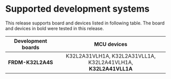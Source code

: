 # Supported development systems

This release supports board and devices listed in following table. The board and devices in bold were tested in this release.

|Development boards|MCU devices|
|:--:              |:--:       |
|**FRDM-K32L2A4S**|K32L2A31VLH1A, K32L2A31VLL1A, K32L2A41VLH1A,<br> **K32L2A41VLL1A**|
